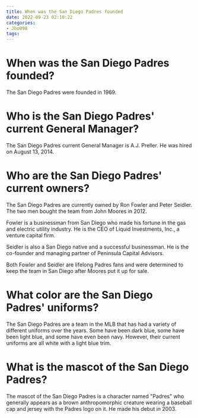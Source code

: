 ```yaml
---
title: When was the San Diego Padres founded
date: 2022-09-23 02:10:22
categories:
- Jbo098
tags:
---
```



#  When was the San Diego Padres founded?

The San Diego Padres were founded in 1969.

#  Who is the San Diego Padres' current General Manager?

The San Diego Padres current General Manager is A.J. Preller. He was hired on August 13, 2014.

#  Who are the San Diego Padres' current owners?

The San Diego Padres are currently owned by Ron Fowler and Peter Seidler. The two men bought the team from John Moores in 2012.

Fowler is a businessman from San Diego who made his fortune in the gas and electric utility industry. He is the CEO of Liquid Investments, Inc., a venture capital firm.

Seidler is also a San Diego native and a successful businessman. He is the co-founder and managing partner of Peninsula Capital Advisors.

Both Fowler and Seidler are lifelong Padres fans and were determined to keep the team in San Diego after Moores put it up for sale.

#  What color are the San Diego Padres' uniforms?

The San Diego Padres are a team in the MLB that has had a variety of different uniforms over the years. Some have been dark blue, some have been light blue, and some have even been navy. However, their current uniforms are all white with a light blue trim.

#  What is the mascot of the San Diego Padres?

The mascot of the San Diego Padres is a character named "Padres" who generally appears as a brown anthropomorphic creature wearing a baseball cap and jersey with the Padres logo on it. He made his debut in 2003.